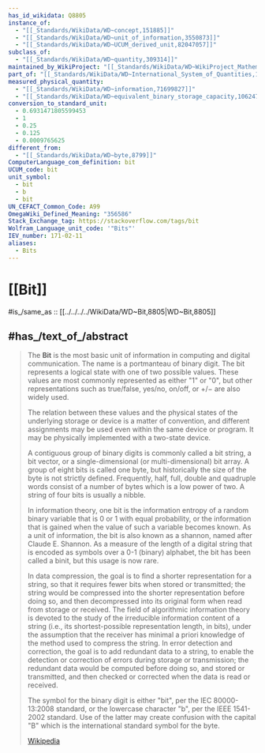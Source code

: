 ```yaml
---
has_id_wikidata: Q8805
instance_of:
  - "[[_Standards/WikiData/WD~concept,151885]]"
  - "[[_Standards/WikiData/WD~unit_of_information,3550873]]"
  - "[[_Standards/WikiData/WD~UCUM_derived_unit,82047057]]"
subclass_of:
  - "[[_Standards/WikiData/WD~quantity,309314]]"
maintained_by_WikiProject: "[[_Standards/WikiData/WD~WikiProject_Mathematics,8487137]]"
part_of: "[[_Standards/WikiData/WD~International_System_of_Quantities,16203461]]"
measured_physical_quantity:
  - "[[_Standards/WikiData/WD~information,71699827]]"
  - "[[_Standards/WikiData/WD~equivalent_binary_storage_capacity,106247681]]"
conversion_to_standard_unit:
  - 0.6931471805599453
  - 1
  - 0.25
  - 0.125
  - 0.0009765625
different_from:
  - "[[_Standards/WikiData/WD~byte,8799]]"
ComputerLanguage_com_definition: bit
UCUM_code: bit
unit_symbol:
  - bit
  - b
  - bit
UN_CEFACT_Common_Code: A99
OmegaWiki_Defined_Meaning: "356586"
Stack_Exchange_tag: https://stackoverflow.com/tags/bit
Wolfram_Language_unit_code: '"Bits"'
IEV_number: 171-02-11
aliases:
  - Bits
---
```


# [[Bit]] 

#is_/same_as :: [[../../../../WikiData/WD~Bit,8805|WD~Bit,8805]] 

## #has_/text_of_/abstract 

> The **Bit** is the most basic unit of information in computing and digital communication. 
> The name is a portmanteau of binary digit. The bit represents a logical state with one of two possible values. 
> These values are most commonly represented as either "1" or "0", 
> but other representations such as true/false, yes/no, on/off, or +/− are also widely used.
>
> The relation between these values and the physical states of the underlying storage or device is a matter of convention, and different assignments may be used even within the same device or program. It may be physically implemented with a two-state device.
>
> A contiguous group of binary digits is commonly called a bit string, a bit vector, or a single-dimensional (or multi-dimensional) bit array. A group of eight bits is called one byte, but historically the size of the byte is not strictly defined. Frequently, half, full, double and quadruple words consist of a number of bytes which is a low power of two. A string of four bits is usually a nibble.
>
> In information theory, one bit is the information entropy of a random binary variable that is 0 or 1 with equal probability, or the information that is gained when the value of such a variable becomes known. As a unit of information, the bit is also known as a shannon, named after Claude E. Shannon.  As a measure of the length of a digital string that is encoded as symbols over a 0-1 (binary) alphabet, the bit has been called a binit, but this usage is now rare.
>
> In data compression, the goal is to find a shorter representation for a string, so that it requires fewer bits when stored or transmitted; the string would be compressed into the shorter representation before doing so, and then decompressed into its original form when read from storage or received. The field of algorithmic information theory is devoted to the study of the irreducible information content of a string (i.e., its shortest-possible representation length, in bits), under the assumption that the receiver has minimal a priori knowledge of the method used to compress the string. In error detection and correction, the goal is to add redundant data to a string, to enable the detection or correction of errors during storage or transmission; the redundant data would be computed before doing so, and stored or transmitted, and then checked or corrected when the data is read or received.
>
> The symbol for the binary digit is either "bit", per the IEC 80000-13:2008 standard, or the lowercase character "b", per the IEEE 1541-2002 standard. Use of the latter may create confusion with the capital "B" which is the international standard symbol for the byte.
>
> [Wikipedia](https://en.wikipedia.org/wiki/Bit) 

